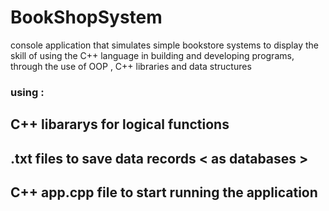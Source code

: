 # BookShopSystem
console application that simulates simple bookstore systems to display the skill of using the  C++ language in building and developing programs, through the use of OOP , C++ libraries  and data structures


### using :
## C++ libararys for logical functions
## .txt files to save data records < as databases >
## C++ app.cpp file to start running the application
